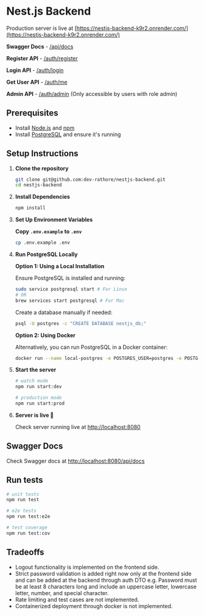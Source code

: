 # Nest.js Backend

Production server is live at [https://nestjs-backend-k9r2.onrender.com/](https://nestjs-backend-k9r2.onrender.com/)

**Swagger Docs** - [/api/docs](https://nestjs-backend-k9r2.onrender.com/api/doc)

**Register API** - [/auth/register](https://nestjs-backend-k9r2.onrender.com/auth/register)

**Login API** - [/auth/login](https://nestjs-backend-k9r2.onrender.com/auth/login)

**Get User API** - [/auth/me](https://nestjs-backend-k9r2.onrender.com/auth/me)

**Admin API** - [/auth/admin](https://nestjs-backend-k9r2.onrender.com/auth/admin) (Only accessible by users with role admin)

## Prerequisites

- Install [Node.js](https://nodejs.org/) and [npm](https://www.npmjs.com/)
- Install [PostgreSQL](https://www.postgresql.org/) and ensure it's running

## Setup Instructions

1. **Clone the repository**

   ```sh
   git clone git@github.com:dev-rathore/nestjs-backend.git
   cd nestjs-backend
   ```

2. **Install Dependencies**

   ```sh
   npm install
   ```

3. **Set Up Environment Variables**

   **Copy `.env.example` to `.env`**

   ```sh
   cp .env.example .env
   ```

4. **Run PostgreSQL Locally**

   **Option 1: Using a Local Installation**

   Ensure PostgreSQL is installed and running:

   ```sh
   sudo service postgresql start # For Linux
   # OR
   brew services start postgresql # For Mac
   ```

   Create a database manually if needed:

   ```sh
   psql -U postgres -c "CREATE DATABASE nestjs_db;"
   ```

   **Option 2: Using Docker**

   Alternatively, you can run PostgreSQL in a Docker container:

   ```sh
   docker run --name local-postgres -e POSTGRES_USER=postgres -e POSTGRES_PASSWORD=postgres -e POSTGRES_DB=nestjs_db -p 5432:5432 -d postgres
   ```

5. **Start the server**

   ```sh
   # watch mode
   npm run start:dev

   # production mode
   npm run start:prod
   ```

6. **Server is live 🎉**

   Check server running live at [http://localhost:8080](http://localhost:8080)

## Swagger Docs

Check Swagger docs at [http://localhost:8080/api/docs](http://localhost:8080/api/docs)

## Run tests

```bash
# unit tests
npm run test

# e2e tests
npm run test:e2e

# test coverage
npm run test:cov
```

## Tradeoffs

- Logout functionality is implemented on the frontend side.
- Strict password validation is added right now only at the frontend side and can be added at the backend through auth DTO e.g. Password must be at least 8 characters long and include an uppercase letter, lowercase letter, number, and special character.
- Rate limiting and test cases are not implemented.
- Containerized deployment through docker is not implemented.
